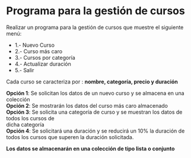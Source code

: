 # Programa para la gestión de cursos 
Realizar un programa para la gestión de cursos que muestre el siguiente menú:
-   1.- Nuevo Curso
-   2.- Curso más caro
-   3.- Cursos por categoría
-   4.- Actualizar duración
-   5.- Salir

Cada curso se caracteriza por : **nombre, categoría, precio y duración**

**Opción 1**: Se solicitan los datos de un nuevo curso y se almacena en una colección <br>
**Opción 2**: Se mostrarán los datos del curso más caro almacenado<br>
**Opción 3**: Se solicita una categoría de curso y se muestran los datos de todos los cursos de<br>
dicha categoría<br>
**Opción 4**: Se solicitará una duración y se reducirá un 10% la duración de todos los cursos que superen la duración solicitada.

**Los datos se almacenarán en una colección de tipo lista o conjunto**
